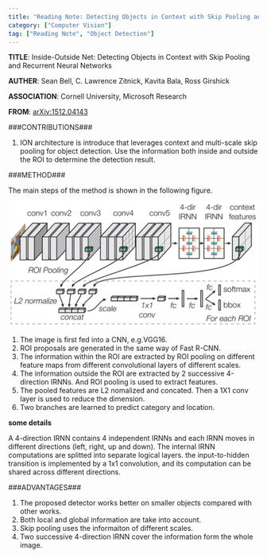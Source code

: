 ```yaml
---
title: "Reading Note: Detecting Objects in Context with Skip Pooling and Recurrent Neural Networks"
category: ["Computer Vision"]
tag: ["Reading Note", "Object Detection"]
---
```


**TITLE**: Inside-Outside Net: Detecting Objects in Context with Skip Pooling and Recurrent Neural Networks

**AUTHER**: Sean Bell, C. Lawrence Zitnick, Kavita Bala, Ross Girshick

**ASSOCIATION**: Cornell University, Microsoft Research

**FROM**: [arXiv:1512.04143](http://arxiv.org/abs/1512.04143)

###CONTRIBUTIONS###

1. ION architecture is introduce that leverages context and multi-scale skip pooling for object detection. Use the information both inside and outside the ROI to determine the detection result.

###METHOD###

The main steps of the method is shown in the following figure.

<img class="img-responsive center-block" src="https://raw.githubusercontent.com/joshua19881228/my_blogs/master/Computer_Vision/Reading_Note/figures/ION.jpg" alt="" width="640"/>

1. The image is first fed into a CNN, e.g.VGG16.
2. ROI proposals are generated in the same way of Fast R-CNN.
3. The information within the ROI are extracted by ROI pooling on different feature maps from different convolutional layers of different scales.
4. The information outside the ROI are extracted by 2 successive 4-direction IRNNs. And ROI pooling is used to extract features.
5. The pooled features are L2 nomalized and concated. Then a 1X1 conv layer is used to reduce the dimension.
6. Two branches are learned to predict category and location.


**some details**

A 4-direction IRNN contains 4 independent IRNNs and each IRNN moves in different directions (left, right, up and down). The internal IRNN computations are splitted into separate logical layers. the input-to-hidden transition is implemented by a 1x1 convolution, and its computation can be shared across different directions.

###ADVANTAGES###

1. The proposed detector works better on smaller objects compared with other works.
2. Both local and global information are take into account.
3. Skip pooling uses the informaiton of different scales.
4. Two successive 4-direction IRNN cover the information form the whole image.
